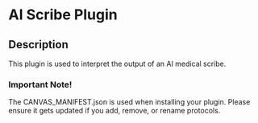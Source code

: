 # AI Scribe Plugin


## Description

This plugin is used to interpret the output of an AI medical scribe.

### Important Note!

The CANVAS_MANIFEST.json is used when installing your plugin. Please ensure it
gets updated if you add, remove, or rename protocols.
